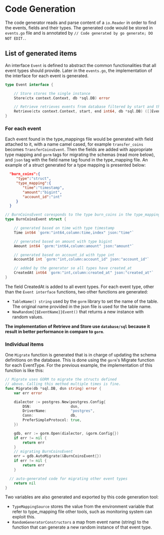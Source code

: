 # Code Generation

The code generator reads and parse content of a `io.Reader` in order to find the events, fields and their types. The generated code would be stored in `events.go` file and is annotated by `// Code generated by go generate; DO NOT EDIT.`.

## List of generated items
An interface `Event` is defined to abstract the common functionalities that all event types should provide. Later in the `events.go`, the implementation of the interface for each event is generated. 

```go
type Event interface {

	// Store stores the single instance
	Store(ctx context.Context, db *sql.DB) error

	// Retrieve retrieves events from database filtered by start and the end time
	Retrieve(ctx context.Context, start, end int64, db *sql.DB) ([]Event, error)
}
```

### For each event

Each event found in the type_mappings file would be generated with field attached to it, with a name camel cased, for example `transfer_coins` becomes `TransferCoinsEvent`. Then the fields are added with appropriate type mapping and `gorm` tags for migrating the schemas (read more below), and `json` tag with the field name tag found in the type_mapping file. An example of a struct generated for a type mapping is presented below:
```json
  "burn_coins":{
     "type":"struct",
     "type_mapping":{
        "time":"timestamp",
        "amount":"bigint",
        "account_id":"int"
     }
  }
```
```go
// BurnCoinsEvent coresponds to the type burn_coins in the type_mappings
type BurnCoinsEvent struct {

	// generated based on time with type timestamp
	Time int64 `gorm:"int64,column:time,index" json:"time"`

	// generated based on amount with type bigint
	Amount int64 `gorm:"int64,column:amount" json:"amount"`

	// generated based on account_id with type int
	AccountId int `gorm:"int,column:account_id" json:"account_id"`

	// added by the generator so all types have created_at
	CreatedAt int64 `gorm:"int,column:created_at" json:"created_at"`
}
```
The field CreatedAt is added to all event types. For each event type, other than the `Event interface` functions, two other functions are generated:

- `TableName() string` used by the `gorm` library to set the name of the table. The original name provided in the json file is used for the table name.
- `NewRandom{{$EventName}}Event()` that returns a new instance with random values.

**The implementation of Retrieve and Store use `database/sql` because it result in better performance in compare to `gorm`**.

### Individual items
One `Migrate` function is generated that is in charge of updating the schema definitions on the database. This is done using the `gorm`'s Migrate function for each EventType. For the previous example, the implementation of this function is like this:
```go
// Migrate uses GORM to migrate the structs defined
// above. Calling this method multiple times is fine.
func Migrate(db *sql.DB, dsn string) error {
	var err error

	dialector := postgres.New(postgres.Config{
		DSN:                  dsn,
		DriverName:           "postgres",
		Conn:                 db,
		PreferSimpleProtocol: true,
	})

	gdb, err := gorm.Open(dialector, &gorm.Config{})
	if err != nil {
		return err
	}
	// migrating BurnCoinsEvent
	err = gdb.AutoMigrate(&BurnCoinsEvent{})
	if err != nil {
		return err
	}

  // auto-generated code for migrating other event types
	return nil
}
```

Two variables are also generated and exported by this code generation tool:

- `TypeMappingSource` stores the value from the environment variable that refer to type_mapping file other tools, such as monitoring system can exploit this.
- `RandomGeneratorConstructors` a map from event name (string) to the function that can generate a new random instance of that event type.